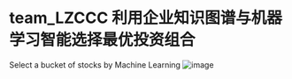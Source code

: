# team_LZCCC 利用企业知识图谱与机器学习智能选择最优投资组合
Select a bucket of stocks by Machine Learning
![image](http://github.com/itmyhome2013/readme_add_pic/raw/master/images/nongshalie.jpg)
